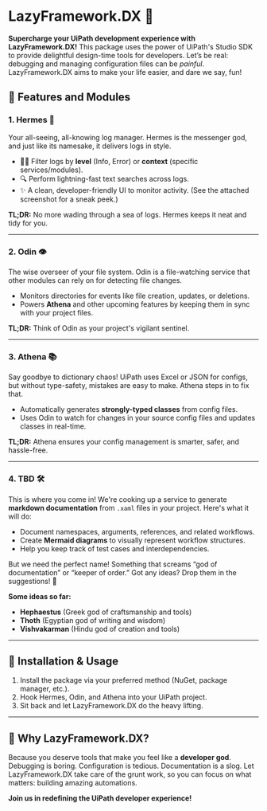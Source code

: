 # LazyFramework.DX 🚀

**Supercharge your UiPath development experience with LazyFramework.DX!** This package uses the power of UiPath's Studio SDK to provide delightful design-time tools for developers. Let’s be real: debugging and managing configuration files can be *painful*. LazyFramework.DX aims to make your life easier, and dare we say, fun!

## 🌟 Features and Modules

### **1. Hermes** 📨
Your all-seeing, all-knowing log manager. Hermes is the messenger god, and just like its namesake, it delivers logs in style.  
- 🕵️‍♀️ Filter logs by **level** (Info, Error) or **context** (specific services/modules).  
- 🔍 Perform lightning-fast text searches across logs.  
- ✨ A clean, developer-friendly UI to monitor activity. (See the attached screenshot for a sneak peek.)

**TL;DR:** No more wading through a sea of logs. Hermes keeps it neat and tidy for you.

---

### **2. Odin** 👁️
The wise overseer of your file system. Odin is a file-watching service that other modules can rely on for detecting file changes.  
- Monitors directories for events like file creation, updates, or deletions.  
- Powers **Athena** and other upcoming features by keeping them in sync with your project files.

**TL;DR:** Think of Odin as your project's vigilant sentinel.

---

### **3. Athena** 📚  
Say goodbye to dictionary chaos! UiPath uses Excel or JSON for configs, but without type-safety, mistakes are easy to make. Athena steps in to fix that.  
- Automatically generates **strongly-typed classes** from config files.  
- Uses Odin to watch for changes in your source config files and updates classes in real-time.

**TL;DR:** Athena ensures your config management is smarter, safer, and hassle-free.

---

### **4. TBD** 🛠️
This is where you come in! We're cooking up a service to generate **markdown documentation** from `.xaml` files in your project. Here's what it will do:  
- Document namespaces, arguments, references, and related workflows.  
- Create **Mermaid diagrams** to visually represent workflow structures.  
- Help you keep track of test cases and interdependencies.  

But we need the perfect name! Something that screams “god of documentation” or “keeper of order.” Got any ideas? Drop them in the suggestions! 🌟

**Some ideas so far:**  
- **Hephaestus** (Greek god of craftsmanship and tools)  
- **Thoth** (Egyptian god of writing and wisdom)  
- **Vishvakarman** (Hindu god of creation and tools)  

---

## 🔧 Installation & Usage

1. Install the package via your preferred method (NuGet, package manager, etc.).  
2. Hook Hermes, Odin, and Athena into your UiPath project.  
3. Sit back and let LazyFramework.DX do the heavy lifting.

---

## 🎉 Why LazyFramework.DX?

Because you deserve tools that make you feel like a **developer god**. Debugging is boring. Configuration is tedious. Documentation is a slog. Let LazyFramework.DX take care of the grunt work, so you can focus on what matters: building amazing automations.

**Join us in redefining the UiPath developer experience!**
